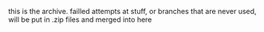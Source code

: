 this is the archive. failled attempts at stuff, or branches that are never used, will be put in .zip files and merged into here